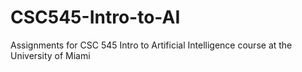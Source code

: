 # CSC545-Intro-to-AI
Assignments for CSC 545 Intro to Artificial Intelligence course at the University of Miami 
